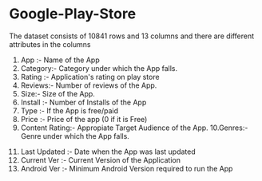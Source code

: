 # Google-Play-Store
    
The dataset consists of 10841 rows and 13 columns and there are different attributes in the columns
1)	App :- Name of the App
2)	Category:- Category under which the App falls.
3)	Rating :- Application's rating on play store
4)	Reviews:- Number of reviews of the App.
5)	Size:- Size of the App.
6)	Install :- Number of Installs of the App
7)	Type :- If the App is free/paid
8)	Price :- Price of the app (0 if it is Free)
9)	Content Rating:- Appropiate Target Audience of the App.
10.Genres:- Genre under which the App falls.
11. Last Updated :- Date when the App was last updated
12.	 Current Ver :- Current Version of the Application
13.	Android Ver :- Minimum Android Version required to run the App


